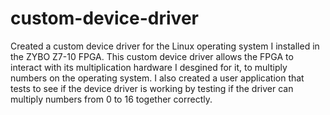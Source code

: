 # custom-device-driver
Created a custom device driver for the Linux operating system I installed in the ZYBO Z7-10 FPGA. This custom device driver allows the FPGA to interact with its multiplication hardware I desgined for it, to multiply numbers on the operating system.  I also created a user application that tests to see if the device driver is working by testing if the driver can multiply numbers from 0 to 16 together correctly.
